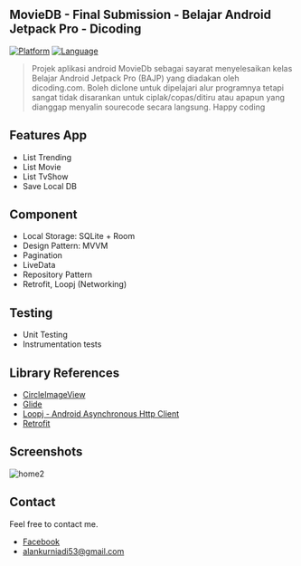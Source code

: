 ## MovieDB - Final Submission - Belajar Android Jetpack Pro - Dicoding
[![Platform](https://img.shields.io/badge/platform-Android-green)](https://github.com/alankurniadi12/GithubUser/blob/master/app/build.gradle)
[![Language](https://img.shields.io/badge/language-Kotlin-blue)](https://github.com/alankurniadi12/GithubUser/blob/master/app/build.gradle)


> Projek aplikasi android MovieDb sebagai sayarat menyelesaikan kelas Belajar Android  Jetpack Pro (BAJP) yang diadakan oleh dicoding.com. Boleh diclone untuk dipelajari alur programnya tetapi sangat tidak disarankan untuk ciplak/copas/ditiru atau apapun yang dianggap menyalin sourecode secara langsung. Happy coding

## Features App
* List Trending
* List Movie 
* List TvShow
* Save Local DB

## Component
* Local Storage: SQLite + Room
* Design Pattern: MVVM
* Pagination
* LiveData
* Repository Pattern
* Retrofit, Loopj (Networking)

## Testing
* Unit Testing
* Instrumentation tests

## Library References
* [CircleImageView](https://github.com/hdodenhof/CircleImageView)
* [Glide](https://github.com/bumptech/glide)
* [Loopj - Android Asynchronous Http Client](http://loopj.com/android-async-http)
* [Retrofit](https://github.com/square/retrofit)

## Screenshots
![home2](https://user-images.githubusercontent.com/39579462/103729606-68560280-5013-11eb-833e-e85002bba545.png)

## Contact 
Feel free to contact me.
* [Facebook](https://web.facebook.com/alankurniadii)
* [alankurniadi53@gmail.com](mailto:alankurniadi53@gmail.com)
